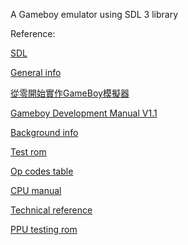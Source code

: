 A Gameboy emulator using SDL 3 library


Reference:

[SDL](https://www.libsdl.org/)

[General info](https://gbdev.io/pandocs/)

[從零開始實作GameBoy模擬器](https://zhuanlan.zhihu.com/p/676908347)

[Gameboy Development Manual V1.1](https://archive.org/details/GameBoyProgManVer1.1/mode/2up)

[Background info](https://www.copetti.org/writings/consoles/game-boy/)

[Test rom](https://github.com/retrio/gb-test-roms/tree/master)

[Op codes table](https://www.pastraiser.com/cpu/gameboy/gameboy_opcodes.html)

[CPU manual](http://marc.rawer.de/Gameboy/Docs/GBCPUman.pdf)

[Technical reference](https://gekkio.fi/files/gb-docs/gbctr.pdf)

[PPU testing rom](https://github.com/mattcurrie/dmg-acid2)
